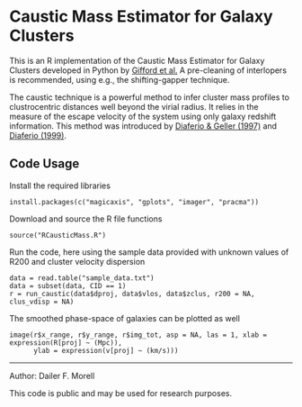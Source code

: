 # Caustic Mass Estimator for Galaxy Clusters 
This is an R implementation of the Caustic Mass Estimator for Galaxy Clusters developed in Python by [Gifford et al.](https://github.com/giffordw/CausticMass)
A pre-cleaning of interlopers is recommended, using e.g., the shifting-gapper technique.

The caustic technique is a powerful method to infer cluster mass profiles to clustrocentric distances well beyond the virial radius. It relies in the measure of the escape velocity of the system using only galaxy redshift information. This method was introduced by [Diaferio & Geller (1997)](https://arxiv.org/abs/astro-ph/9701034) and [Diaferio (1999)](http://arxiv.org/abs/astro-ph/9906331).

Code Usage
----------
Install the required libraries
```
install.packages(c("magicaxis", "gplots", "imager", "pracma"))
```
Download and source the R file functions
```
source("RCausticMass.R")
```
Run the code, here using the sample data provided with unknown values of R200 and cluster velocity dispersion
```
data = read.table("sample_data.txt")
data = subset(data, CID == 1)
r = run_caustic(data$dproj, data$vlos, data$zclus, r200 = NA, clus_vdisp = NA)
```
The smoothed phase-space of galaxies can be plotted as well
```
image(r$x_range, r$y_range, r$img_tot, asp = NA, las = 1, xlab = expression(R[proj] ~ (Mpc)), 
      ylab = expression(v[proj] ~ (km/s)))
```
----------
Author: Dailer F. Morell

This code is public and may be used for research purposes.
